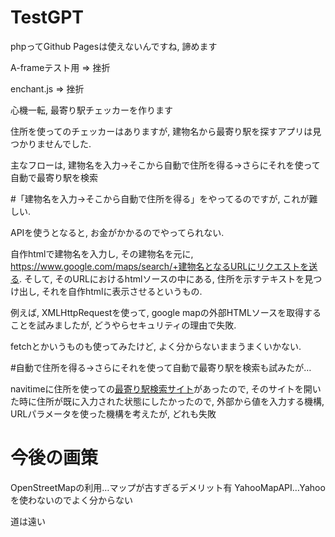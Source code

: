 # TestGPT

phpってGithub Pagesは使えないんですね, 諦めます

A-frameテスト用 => 挫折

enchant.js => 挫折

心機一転, 最寄り駅チェッカーを作ります

住所を使ってのチェッカーはありますが, 建物名から最寄り駅を探すアプリは見つかりませんでした.

主なフローは, 建物名を入力->そこから自動で住所を得る->さらにそれを使って自動で最寄り駅を検索

#「建物名を入力->そこから自動で住所を得る」をやってるのですが, これが難しい.

APIを使うとなると, お金がかかるのでやってられない.

自作htmlで建物名を入力し, その建物名を元に, https://www.google.com/maps/search/+建物名となるURLにリクエストを送る.
そして, そのURLにおけるhtmlソースの中にある, 住所を示すテキストを見つけ出し, それを自作htmlに表示させるというもの.

例えば, XMLHttpRequestを使って, google mapの外部HTMLソースを取得することを試みましたが, どうやらセキュリティの理由で失敗.

fetchとかいうものも使ってみたけど, よく分からないままうまくいかない.

#自動で住所を得る->さらにそれを使って自動で最寄り駅を検索も試みたが…

navitimeに住所を使っての[最寄り駅検索サイト](https://api-sdk.navitime.co.jp/api/specs/examples/sample/node_around_search/node_around_search.html)があったので,
そのサイトを開いた時に住所が既に入力された状態にしたかったので, 外部から値を入力する機構, URLパラメータを使った機構を考えたが, どれも失敗

# 今後の画策

OpenStreetMapの利用…マップが古すぎるデメリット有
YahooMapAPI…Yahooを使わないのでよく分からない

道は遠い
